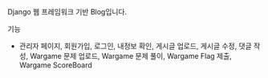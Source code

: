 Django 웹 프레임워크 기반 Blog입니다.

기능
- 관리자 페이지, 회원가입, 로그인, 내정보 확인, 게시글 업로드, 게시글 수정, 댓글 작성, Wargame 문제 업로드, Wargame 문제 풀이, Wargame Flag 제출, Wargame ScoreBoard
 
